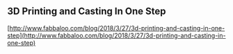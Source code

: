 ## 3D Printing and Casting In One Step
  
  [http://www.fabbaloo.com/blog/2018/3/27/3d-printing-and-casting-in-one-step](http://www.fabbaloo.com/blog/2018/3/27/3d-printing-and-casting-in-one-step)